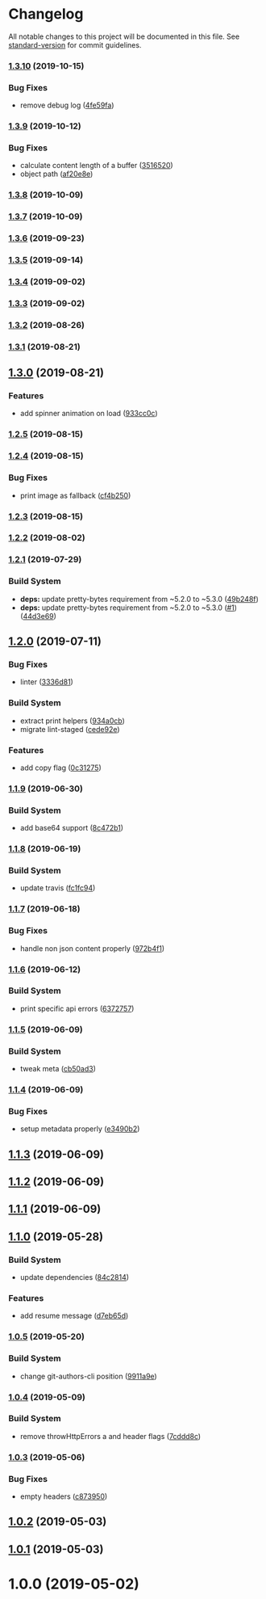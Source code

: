 # Changelog

All notable changes to this project will be documented in this file. See [standard-version](https://github.com/conventional-changelog/standard-version) for commit guidelines.

### [1.3.10](https://github.com/microlinkhq/cli/compare/v1.3.9...v1.3.10) (2019-10-15)


### Bug Fixes

* remove debug log ([4fe59fa](https://github.com/microlinkhq/cli/commit/4fe59fa))

### [1.3.9](https://github.com/microlinkhq/cli/compare/v1.3.8...v1.3.9) (2019-10-12)


### Bug Fixes

* calculate content length of a buffer ([3516520](https://github.com/microlinkhq/cli/commit/3516520))
* object path ([af20e8e](https://github.com/microlinkhq/cli/commit/af20e8e))

### [1.3.8](https://github.com/microlinkhq/cli/compare/v1.3.7...v1.3.8) (2019-10-09)

### [1.3.7](https://github.com/microlinkhq/cli/compare/v1.3.6...v1.3.7) (2019-10-09)

### [1.3.6](https://github.com/microlinkhq/cli/compare/v1.3.5...v1.3.6) (2019-09-23)

### [1.3.5](https://github.com/microlinkhq/cli/compare/v1.3.4...v1.3.5) (2019-09-14)

### [1.3.4](https://github.com/microlinkhq/cli/compare/v1.3.3...v1.3.4) (2019-09-02)

### [1.3.3](https://github.com/microlinkhq/cli/compare/v1.3.2...v1.3.3) (2019-09-02)

### [1.3.2](https://github.com/microlinkhq/cli/compare/v1.3.1...v1.3.2) (2019-08-26)

### [1.3.1](https://github.com/microlinkhq/cli/compare/v1.3.0...v1.3.1) (2019-08-21)

## [1.3.0](https://github.com/microlinkhq/cli/compare/v1.2.5...v1.3.0) (2019-08-21)


### Features

* add spinner animation on load ([933cc0c](https://github.com/microlinkhq/cli/commit/933cc0c))

### [1.2.5](https://github.com/microlinkhq/cli/compare/v1.2.4...v1.2.5) (2019-08-15)

### [1.2.4](https://github.com/microlinkhq/cli/compare/v1.2.3...v1.2.4) (2019-08-15)


### Bug Fixes

* print image as fallback ([cf4b250](https://github.com/microlinkhq/cli/commit/cf4b250))

### [1.2.3](https://github.com/microlinkhq/cli/compare/v1.2.2...v1.2.3) (2019-08-15)

### [1.2.2](https://github.com/microlinkhq/cli/compare/v1.2.1...v1.2.2) (2019-08-02)



### [1.2.1](https://github.com/microlinkhq/cli/compare/v1.2.0...v1.2.1) (2019-07-29)


### Build System

* **deps:** update pretty-bytes requirement from ~5.2.0 to ~5.3.0 ([49b248f](https://github.com/microlinkhq/cli/commit/49b248f))
* **deps:** update pretty-bytes requirement from ~5.2.0 to ~5.3.0 ([#1](https://github.com/microlinkhq/cli/issues/1)) ([44d3e69](https://github.com/microlinkhq/cli/commit/44d3e69))



## [1.2.0](https://github.com/microlinkhq/cli/compare/v1.1.9...v1.2.0) (2019-07-11)


### Bug Fixes

* linter ([3336d81](https://github.com/microlinkhq/cli/commit/3336d81))


### Build System

* extract print helpers ([934a0cb](https://github.com/microlinkhq/cli/commit/934a0cb))
* migrate lint-staged ([cede92e](https://github.com/microlinkhq/cli/commit/cede92e))


### Features

* add copy flag ([0c31275](https://github.com/microlinkhq/cli/commit/0c31275))



### [1.1.9](https://github.com/microlinkhq/cli/compare/v1.1.8...v1.1.9) (2019-06-30)


### Build System

* add base64 support ([8c472b1](https://github.com/microlinkhq/cli/commit/8c472b1))



### [1.1.8](https://github.com/microlinkhq/cli/compare/v1.1.7...v1.1.8) (2019-06-19)


### Build System

* update travis ([fc1fc94](https://github.com/microlinkhq/cli/commit/fc1fc94))



### [1.1.7](https://github.com/microlinkhq/cli/compare/v1.1.6...v1.1.7) (2019-06-18)


### Bug Fixes

* handle non json content properly ([972b4f1](https://github.com/microlinkhq/cli/commit/972b4f1))



### [1.1.6](https://github.com/microlinkhq/cli/compare/v1.1.5...v1.1.6) (2019-06-12)


### Build System

* print specific api errors ([6372757](https://github.com/microlinkhq/cli/commit/6372757))



### [1.1.5](https://github.com/microlinkhq/cli/compare/v1.1.4...v1.1.5) (2019-06-09)


### Build System

* tweak meta ([cb50ad3](https://github.com/microlinkhq/cli/commit/cb50ad3))



### [1.1.4](https://github.com/microlinkhq/cli/compare/v1.1.3...v1.1.4) (2019-06-09)


### Bug Fixes

* setup metadata properly ([e3490b2](https://github.com/microlinkhq/cli/commit/e3490b2))



## [1.1.3](https://github.com/microlinkhq/microlink-cli/compare/v1.1.2...v1.1.3) (2019-06-09)



## [1.1.2](https://github.com/microlinkhq/microlink-cli/compare/v1.1.1...v1.1.2) (2019-06-09)



## [1.1.1](https://github.com/microlinkhq/microlink-cli/compare/v1.1.0...v1.1.1) (2019-06-09)



## [1.1.0](https://github.com/microlinkhq/microlink-cli/compare/v1.0.5...v1.1.0) (2019-05-28)


### Build System

* update dependencies ([84c2814](https://github.com/microlinkhq/microlink-cli/commit/84c2814))


### Features

* add resume message ([d7eb65d](https://github.com/microlinkhq/microlink-cli/commit/d7eb65d))



### [1.0.5](https://github.com/microlinkhq/microlink-cli/compare/v1.0.4...v1.0.5) (2019-05-20)


### Build System

* change git-authors-cli position ([9911a9e](https://github.com/microlinkhq/microlink-cli/commit/9911a9e))



### [1.0.4](https://github.com/microlinkhq/microlink-cli/compare/v1.0.3...v1.0.4) (2019-05-09)


### Build System

* remove throwHttpErrors a and header flags ([7cddd8c](https://github.com/microlinkhq/microlink-cli/commit/7cddd8c))



### [1.0.3](https://github.com/microlinkhq/microlink-cli/compare/v1.0.2...v1.0.3) (2019-05-06)


### Bug Fixes

* empty headers ([c873950](https://github.com/microlinkhq/microlink-cli/commit/c873950))



## [1.0.2](https://github.com/microlinkhq/microlink-cli/compare/v1.0.1...v1.0.2) (2019-05-03)



## [1.0.1](https://github.com/microlinkhq/microlink-cli/compare/v1.0.0...v1.0.1) (2019-05-03)



# 1.0.0 (2019-05-02)
